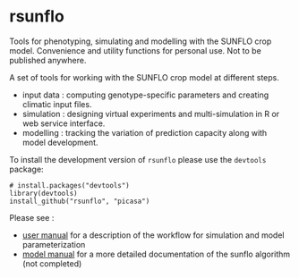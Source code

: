 # rsunflo
Tools for phenotyping, simulating and modelling with the SUNFLO crop model. 
Convenience and utility functions for personal use. Not to be published anywhere.

A set of tools for working with the SUNFLO crop model at different steps. 
* input data : computing genotype-specific parameters and creating climatic input files.
* simulation : designing virtual experiments and multi-simulation in R or web service interface.
* modelling : tracking the variation of prediction capacity along with model development.

To install the development version of `rsunflo` please use the `devtools` package:

    # install.packages("devtools")
    library(devtools)
    install_github("rsunflo", "picasa")

Please see :
* [user manual](inst/doc/workflow.md) for a description of the workflow for simulation and model parameterization
* [model manual](inst/doc/model.md) for a more detailed documentation of the sunflo algorithm (not completed)
